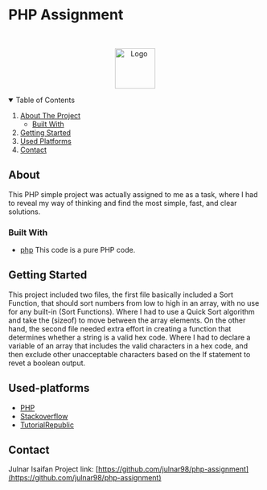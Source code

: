 # PHP Assignment

<br/>
<p align="center">
    <img src="file:///home/julnar/Downloads/Webysther_20160423_-_Elephpant.svg.png" alt="Logo" width="80" height="80">
  </a>

<!-- TABLE OF CONTENTS -->
<details open="open">
  <summary>Table of Contents</summary>
  <ol>
    <li>
      <a href="#about-the-project">About The Project</a>
      <ul>
        <li><a href="#built-with">Built With</a></li>
      </ul>
    </li>
    <li>
      <a href="#getting-started">Getting Started</a>
    </li>
    <li><a href="#used-platforms">Used Platforms</a></li>
    <li><a href="#contact">Contact</a></li>
  </ol>



<!-- ABOUT THE PROJECT -->
## About 
This PHP simple project was actually assigned to me as a task, where I had to reveal my way of thinking and find the most simple, fast, and clear solutions. 

### Built With
* [php](https://www.php.net)
This code is a pure PHP code.


<!-- GETTING STARTED -->
## Getting Started

This project included two files, the first file basically included a Sort Function, that should sort numbers from low to high in an array, with no use for any built-in (Sort Functions). Where I had to use a Quick Sort algorithm and take the (sizeof) to move between the array elements. On the other hand, the second file needed extra effort in creating a function that determines whether a string is a valid hex code. Where I had to declare a variable of an array that includes the valid characters in a hex code, and then exclude other unacceptable characters based on the If statement to revet a boolean output. 


## Used-platforms
* [PHP](https://www.php.net)
* [Stackoverflow](https://stackoverflow.com)
* [TutorialRepublic](https://www.tutorialrepublic.com/)



<!-- CONTACT -->
## Contact
Julnar Isaifan 
Project link: [https://github.com/julnar98/php-assignment](https://github.com/julnar98/php-assignment)

